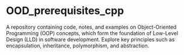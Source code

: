 # OOD_prerequisites_cpp
A repository containing code, notes, and examples on Object-Oriented Programming (OOP) concepts, which form the foundation of Low-Level Design (LLD) in software development. Explore key principles such as encapsulation, inheritance, polymorphism, and abstraction.
